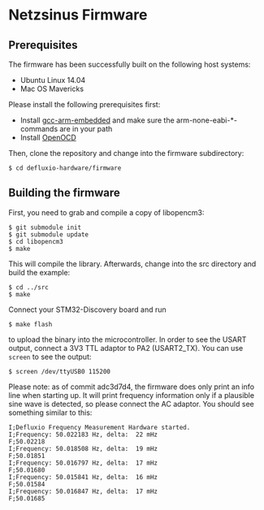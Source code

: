 Netzsinus Firmware
==================

Prerequisites
-------------
The firmware has been successfully built on the following host systems:

* Ubuntu Linux 14.04
* Mac OS Mavericks

Please install the following prerequisites first:

* Install [gcc-arm-embedded](https://launchpad.net/gcc-arm-embedded) and
  make sure the arm-none-eabi-*-commands are in your path
* Install [OpenOCD](http://openocd.sourceforge.net/)

Then, clone the repository and change into the firmware subdirectory:

	$ cd defluxio-hardware/firmware

Building the firmware
---------------------

First, you need to grab and compile a copy of libopencm3:

	$ git submodule init
	$ git submodule update
	$ cd libopencm3
	$ make

This will compile the library. Afterwards, change into the src directory and
build the example:

	$ cd ../src
	$ make

Connect your STM32-Discovery board and run 

	$ make flash

to upload the binary into the microcontroller. In order to see the USART output,
connect a 3V3 TTL adaptor to PA2 (USART2_TX). You can use `screen` to see the output:

	$ screen /dev/ttyUSB0 115200

Please note: as of commit adc3d7d4, the firmware does only print an info
line when starting up. It will print frequency information only if a
plausible sine wave is detected, so please connect the AC adaptor. You
should see something similar to this:

````
I;Defluxio Frequency Measurement Hardware started.
I;Frequency: 50.022183 Hz, delta:  22 mHz
F;50.02218
I;Frequency: 50.018508 Hz, delta:  19 mHz
F;50.01851
I;Frequency: 50.016797 Hz, delta:  17 mHz
F;50.01680
I;Frequency: 50.015841 Hz, delta:  16 mHz
F;50.01584
I;Frequency: 50.016847 Hz, delta:  17 mHz
F;50.01685
````
